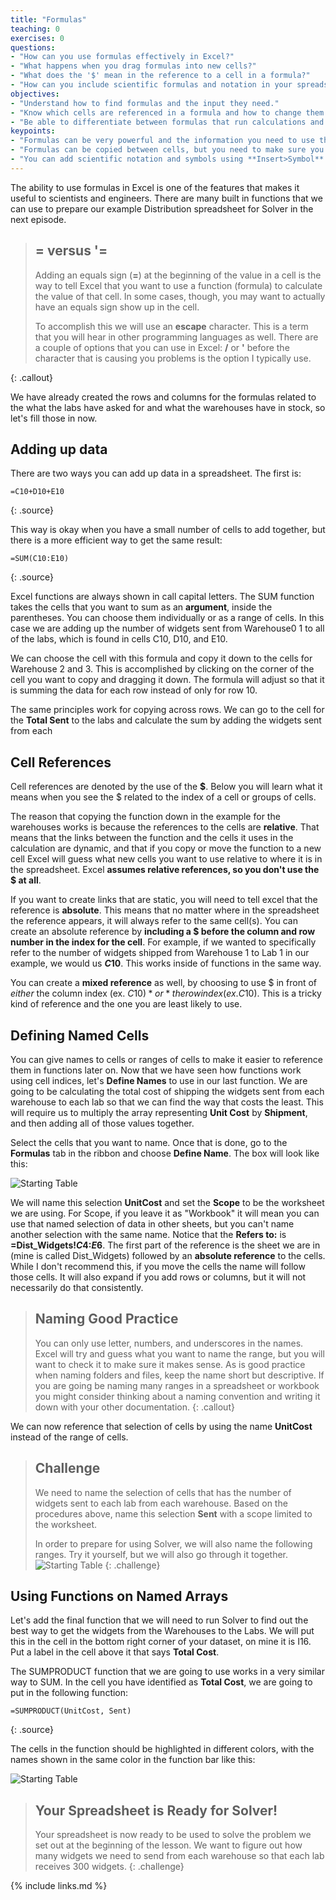```yaml
---
title: "Formulas"
teaching: 0
exercises: 0
questions:
- "How can you use formulas effectively in Excel?"
- "What happens when you drag formulas into new cells?"
- "What does the '$' mean in the reference to a cell in a formula?"
- "How can you include scientific formulas and notation in your spreadsheets?"
objectives:
- "Understand how to find formulas and the input they need."
- "Know which cells are referenced in a formula and how to change them."
- "Be able to differentiate between formulas that run calculations and scientific notation that is there for reference."
keypoints:
- "Formulas can be very powerful and the information you need to use them shows up in the formula box."
- "Formulas can be copied between cells, but you need to make sure you know whether the references are relative or absolute."
- "You can add scientific notation and symbols using **Insert>Symbol**."
---
```


The ability to use formulas in Excel is one of the features that makes it useful to scientists and engineers. There are many built in functions that we can use to prepare our example Distribution spreadsheet for Solver in the next episode.

> ## = versus '=
> 
> Adding an equals sign (**=**) at the beginning of the value in a cell is the way to tell Excel that you want to use a function (formula) to calculate the value of that cell. In some cases, though, you may want to actually have an equals sign show up in the cell. 
> 
> To accomplish this we will use an **escape** character. This is a term that you will hear in other programming languages as well. There are a couple of options that you can use in Excel: **/** or **'** before the character that is causing you problems is the option I typically use. 
> 
{: .callout}

We have already created the rows and columns for the formulas related to the what the labs have asked for and what the warehouses have in stock, so let's fill those in now.

## Adding up data

There are two ways you can add up data in a spreadsheet. The first is:

~~~
=C10+D10+E10
~~~
{: .source}

This way is okay when you have a small number of cells to add together, but there is a more efficient way to get the same result:

~~~
=SUM(C10:E10)
~~~
{: .source}

Excel functions are always shown in call capital letters. The SUM function takes the cells that you want to sum as an **argument**, inside the parentheses. You can choose them individually or as a range of cells. In this case we are adding up the number of widgets sent from Warehouse0 1 to all of the labs, which is found in cells C10, D10, and E10. 

We can choose the cell with this formula and copy it down to the cells for Warehouse 2 and 3. This is accomplished by clicking on the corner of the cell you want to copy and dragging it down. The formula will adjust so that it is summing the data for each row instead of only for row 10.

The same principles work for copying across rows. We can go to the cell for the **Total Sent** to the labs and calculate the sum by adding the widgets sent from each 

## Cell References 
 
Cell references are denoted by the use of the **$**. Below you will learn what it means when you see the $ related to the index of a cell or groups of cells.

The reason that copying the function down in the example for the warehouses works is because the references to the cells are **relative**. That means that the links between the function and the cells it uses in the calculation are dynamic, and that if you copy or move the function to a new cell Excel will guess what new cells you want to use relative to where it is in the spreadsheet. Excel **assumes relative references, so you don't use the $ at all**. 
 
If you want to create links that are static, you will need to tell excel that the reference is **absolute**. This means that no matter where in the spreadsheet the reference appears, it will always refer to the same cell(s). You can create an absolute reference by **including a $ before the column and row number in the index for the cell**. For example, if we wanted to specifically refer to the number of widgets shipped from Warehouse 1 to Lab 1 in our example, we would us **$C$10**. This works inside of functions in the same way.
 
You can create a **mixed reference** as well, by choosing to use $ in front of *either* the column index (ex. $C10) *or* the row index (ex. C$10). This is a tricky kind of reference and the one you are least likely to use.

## Defining Named Cells

You can give names to cells or ranges of cells to make it easier to reference them in functions later on. Now that we have seen how functions work using cell indices, let's **Define Names** to use in our last function. We are going to be calculating the total cost of shipping the widgets sent from each warehouse to each lab so that we can find the way that costs the least. This will require us to multiply the array representing **Unit Cost** by **Shipment**, and then adding all of those values together.

Select the cells that you want to name. Once that is done, go to the **Formulas** tab in the ribbon and choose **Define Name**. The box will look like this:

![Starting Table](../fig/2020-01-17-EngiExcel-defName.png)   

We will name this selection **UnitCost** and set the **Scope** to be the worksheet we are using. For Scope, if you leave it as "Workbook" it will mean you can use that named selection of data in other sheets, but you can't name another selection with the same name. Notice that the **Refers to:** is **=Dist_Widgets!$C$4:$E$6**. The first part of the reference is the sheet we are in (mine is called Dist_Widgets) followed by an **absolute reference** to the cells. While I don't recommend this, if you move the cells the name will follow those cells. It will also expand if you add rows or columns, but it will not necessarily do that consistently. 

>## Naming Good Practice
>
> You can only use letter, numbers, and underscores in the names. Excel will try and guess what you want to name the range, but you will want to check it to make sure it makes sense. As is good practice when naming folders and files, keep the name short but descriptive. If you are going be naming many ranges in a spreadsheet or workbook you might consider thinking about a naming convention and writing it down with your other documentation.
{: .callout}

We can now reference that selection of cells by using the name **UnitCost** instead of the range of cells.

> ## Challenge
>
> We need to name the selection of cells that has the number of widgets sent to each lab from each warehouse. Based on the procedures above, name this selection **Sent** with a scope limited to the worksheet.
>
> In order to prepare for using Solver, we will also name the following ranges. Try it yourself, but we will also go through it together.
> ![Starting Table](../fig/2020-01-17-EngiExcel-nameManager.png) 
{: .challenge}

## Using Functions on Named Arrays

Let's add the final function that we will need to run Solver to find out the best way to get the widgets from the Warehouses to the Labs. We will put this in the cell in the bottom right corner of your dataset, on mine it is I16. Put a label in the cell above it that says **Total Cost**. 
     
The SUMPRODUCT function that we are going to use works in a very similar way to SUM. In the cell you have identified as **Total Cost**, we are going to put in the following function:

~~~
=SUMPRODUCT(UnitCost, Sent)
~~~
{: .source}

The cells in the function should be highlighted in different colors, with the names shown in the same color in the function bar like this:

![Starting Table](../fig/2020-01-17-EngiExcel-sumproduct.png)

> ## Your Spreadsheet is Ready for Solver!
> 
> Your spreadsheet is now ready to be used to solve the problem we set out at the beginning of the lesson. We want to figure out how many widgets we need to send from each warehouse so that each lab receives 300 widgets. 
{: .challenge}    

{% include links.md %}

